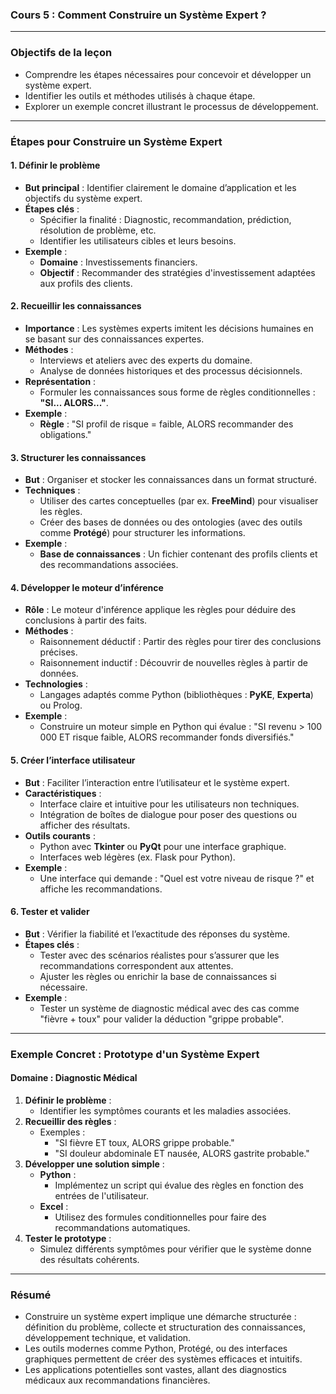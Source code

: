 ### Cours 5 : Comment Construire un Système Expert ?

---

### **Objectifs de la leçon**
- Comprendre les étapes nécessaires pour concevoir et développer un système expert.
- Identifier les outils et méthodes utilisés à chaque étape.
- Explorer un exemple concret illustrant le processus de développement.

---

### **Étapes pour Construire un Système Expert**

#### **1. Définir le problème**
- **But principal** : Identifier clairement le domaine d’application et les objectifs du système expert.
- **Étapes clés** :
  - Spécifier la finalité : Diagnostic, recommandation, prédiction, résolution de problème, etc.
  - Identifier les utilisateurs cibles et leurs besoins.
- **Exemple** :
  - **Domaine** : Investissements financiers.
  - **Objectif** : Recommander des stratégies d'investissement adaptées aux profils des clients.

#### **2. Recueillir les connaissances**
- **Importance** : Les systèmes experts imitent les décisions humaines en se basant sur des connaissances expertes.
- **Méthodes** :
  - Interviews et ateliers avec des experts du domaine.
  - Analyse de données historiques et des processus décisionnels.
- **Représentation** :
  - Formuler les connaissances sous forme de règles conditionnelles : **"SI... ALORS..."**.
- **Exemple** : 
  - **Règle** : "SI profil de risque = faible, ALORS recommander des obligations."

#### **3. Structurer les connaissances**
- **But** : Organiser et stocker les connaissances dans un format structuré.
- **Techniques** :
  - Utiliser des cartes conceptuelles (par ex. **FreeMind**) pour visualiser les règles.
  - Créer des bases de données ou des ontologies (avec des outils comme **Protégé**) pour structurer les informations.
- **Exemple** : 
  - **Base de connaissances** : Un fichier contenant des profils clients et des recommandations associées.

#### **4. Développer le moteur d’inférence**
- **Rôle** : Le moteur d'inférence applique les règles pour déduire des conclusions à partir des faits.
- **Méthodes** :
  - Raisonnement déductif : Partir des règles pour tirer des conclusions précises.
  - Raisonnement inductif : Découvrir de nouvelles règles à partir de données.
- **Technologies** :
  - Langages adaptés comme Python (bibliothèques : **PyKE**, **Experta**) ou Prolog.
- **Exemple** : 
  - Construire un moteur simple en Python qui évalue : "SI revenu > 100 000 ET risque faible, ALORS recommander fonds diversifiés."

#### **5. Créer l’interface utilisateur**
- **But** : Faciliter l’interaction entre l’utilisateur et le système expert.
- **Caractéristiques** :
  - Interface claire et intuitive pour les utilisateurs non techniques.
  - Intégration de boîtes de dialogue pour poser des questions ou afficher des résultats.
- **Outils courants** :
  - Python avec **Tkinter** ou **PyQt** pour une interface graphique.
  - Interfaces web légères (ex. Flask pour Python).
- **Exemple** : 
  - Une interface qui demande : "Quel est votre niveau de risque ?" et affiche les recommandations.

#### **6. Tester et valider**
- **But** : Vérifier la fiabilité et l’exactitude des réponses du système.
- **Étapes clés** :
  - Tester avec des scénarios réalistes pour s’assurer que les recommandations correspondent aux attentes.
  - Ajuster les règles ou enrichir la base de connaissances si nécessaire.
- **Exemple** : 
  - Tester un système de diagnostic médical avec des cas comme "fièvre + toux" pour valider la déduction "grippe probable".

---

### **Exemple Concret : Prototype d'un Système Expert**

#### **Domaine : Diagnostic Médical**
1. **Définir le problème** :
   - Identifier les symptômes courants et les maladies associées.
2. **Recueillir des règles** :
   - Exemples :
     - "SI fièvre ET toux, ALORS grippe probable."
     - "SI douleur abdominale ET nausée, ALORS gastrite probable."
3. **Développer une solution simple** :
   - **Python** :
     - Implémentez un script qui évalue des règles en fonction des entrées de l'utilisateur.
   - **Excel** :
     - Utilisez des formules conditionnelles pour faire des recommandations automatiques.
4. **Tester le prototype** :
   - Simulez différents symptômes pour vérifier que le système donne des résultats cohérents.

---

### **Résumé**
- Construire un système expert implique une démarche structurée : définition du problème, collecte et structuration des connaissances, développement technique, et validation.
- Les outils modernes comme Python, Protégé, ou des interfaces graphiques permettent de créer des systèmes efficaces et intuitifs.
- Les applications potentielles sont vastes, allant des diagnostics médicaux aux recommandations financières.
